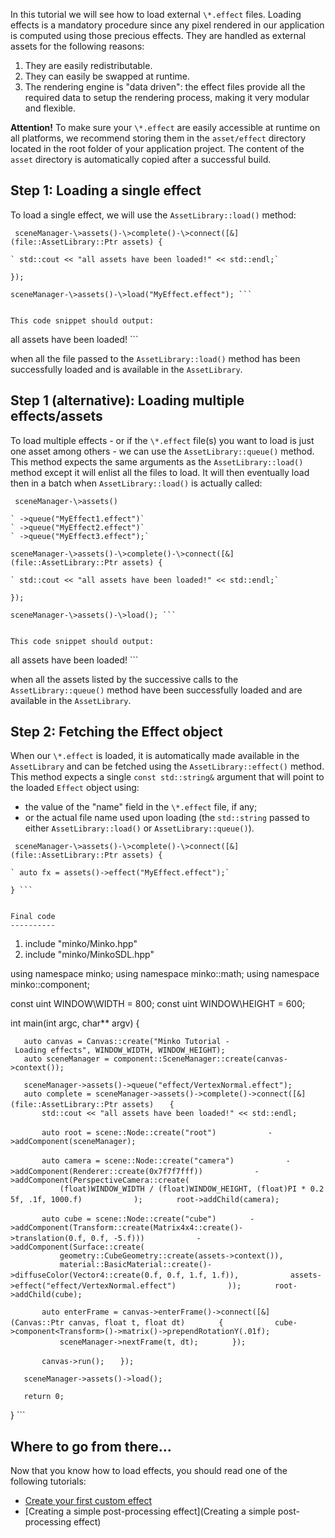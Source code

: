 In this tutorial we will see how to load external `\*.effect` files. Loading effects is a mandatory procedure since any pixel rendered in our application is computed using those precious effects. They are handled as external assets for the following reasons:

1.  They are easily redistributable.
2.  They can easily be swapped at runtime.
3.  The rendering engine is "data driven": the effect files provide all the required data to setup the rendering process, making it very modular and flexible.

**Attention!** To make sure your `\*.effect` are easily accessible at runtime on all platforms, we recommend storing them in the `asset/effect` directory located in the root folder of your application project. The content of the `asset` directory is automatically copied after a successful build.

Step 1: Loading a single effect
-------------------------------

To load a single effect, we will use the `AssetLibrary::load()` method:

```
 sceneManager-\>assets()-\>complete()-\>connect([&](file::AssetLibrary::Ptr assets) {

` std::cout << "all assets have been loaded!" << std::endl;`

});

sceneManager-\>assets()-\>load("MyEffect.effect"); ```


This code snippet should output:

```
 all assets have been loaded! ```


when all the file passed to the `AssetLibrary::load()` method has been successfully loaded and is available in the `AssetLibrary`.

Step 1 (alternative): Loading multiple effects/assets
-----------------------------------------------------

To load multiple effects - or if the `\*.effect` file(s) you want to load is just one asset among others - we can use the `AssetLibrary::queue()` method. This method expects the same arguments as the `AssetLibrary::load()` method except it will enlist all the files to load. It will then eventually load then in a batch when `AssetLibrary::load()` is actually called:

```
 sceneManager-\>assets()

` ->queue("MyEffect1.effect")`
` ->queue("MyEffect2.effect")`
` ->queue("MyEffect3.effect");`

sceneManager-\>assets()-\>complete()-\>connect([&](file::AssetLibrary::Ptr assets) {

` std::cout << "all assets have been loaded!" << std::endl;`

});

sceneManager-\>assets()-\>load(); ```


This code snippet should output:

```
 all assets have been loaded! ```


when all the assets listed by the successive calls to the `AssetLibrary::queue()` method have been successfully loaded and are available in the `AssetLibrary`.

Step 2: Fetching the Effect object
----------------------------------

When our `\*.effect` is loaded, it is automatically made available in the `AssetLibrary` and can be fetched using the `AssetLibrary::effect()` method. This method expects a single `const std::string&` argument that will point to the loaded `Effect` object using:

-   the value of the "name" field in the `\*.effect` file, if any;
-   or the actual file name used upon loading (the `std::string` passed to either `AssetLibrary::load()` or `AssetLibrary::queue()`).

```
 sceneManager-\>assets()-\>complete()-\>connect([&](file::AssetLibrary::Ptr assets) {

` auto fx = assets()->effect("MyEffect.effect");`

} ```


Final code
----------

```


1.  include "minko/Minko.hpp"
2.  include "minko/MinkoSDL.hpp"

using namespace minko; using namespace minko::math; using namespace minko::component;

const uint WINDOW\WIDTH = 800; const uint WINDOW\HEIGHT = 600;

int main(int argc, char\*\* argv) {

`   auto canvas = Canvas::create("Minko Tutorial - Loading effects", WINDOW_WIDTH, WINDOW_HEIGHT);`
`   auto sceneManager = component::SceneManager::create(canvas->context());`

`   sceneManager->assets()->queue("effect/VertexNormal.effect");`
`   auto complete = sceneManager->assets()->complete()->connect([&](file::AssetLibrary::Ptr assets)`
`   {`
`       std::cout << "all assets have been loaded!" << std::endl;`

`       auto root = scene::Node::create("root")`
`           ->addComponent(sceneManager);`

`       auto camera = scene::Node::create("camera")`
`           ->addComponent(Renderer::create(0x7f7f7fff))`
`           ->addComponent(PerspectiveCamera::create(`
`           (float)WINDOW_WIDTH / (float)WINDOW_HEIGHT, (float)PI * 0.25f, .1f, 1000.f)`
`           );`
`       root->addChild(camera);`

`       auto cube = scene::Node::create("cube")`
`       ->addComponent(Transform::create(Matrix4x4::create()->translation(0.f, 0.f, -5.f)))`
`           ->addComponent(Surface::create(`
`           geometry::CubeGeometry::create(assets->context()),`
`           material::BasicMaterial::create()->diffuseColor(Vector4::create(0.f, 0.f, 1.f, 1.f)),`
`           assets->effect("effect/VertexNormal.effect")`
`           ));`
`       root->addChild(cube);`

`       auto enterFrame = canvas->enterFrame()->connect([&](Canvas::Ptr canvas, float t, float dt)`
`       {`
`           cube->component<Transform>()->matrix()->prependRotationY(.01f);`
`           sceneManager->nextFrame(t, dt);`
`       });`

`       canvas->run();`
`   });`

`   sceneManager->assets()->load();`

`   return 0;`

} ```


Where to go from there...
-------------------------

Now that you know how to load effects, you should read one of the following tutorials:

-   [Create your first custom effect](Create_your_first_custom_effect.md)
-   [Creating a simple post-processing effect](Creating a simple post-processing effect)

